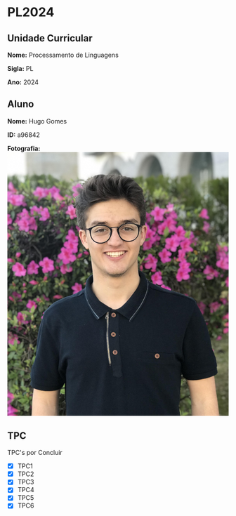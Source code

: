 # PL2024

## Unidade Curricular
**Nome:** Processamento de Linguagens

**Sigla:** PL

**Ano:** 2024

## Aluno
**Nome:** Hugo Gomes

**ID:** a96842

**Fotografia:** 
![OI](./me.jpg)


## TPC
TPC's por Concluir
- [X] TPC1
- [X] TPC2
- [X] TPC3
- [X] TPC4
- [X] TPC5
- [X] TPC6
